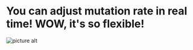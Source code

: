 # You can adjust mutation rate in real time! WOW, it's so flexible!
![picture alt](https://raw.githubusercontent.com/Kosodrzewinatru/parametersFinder/master/finder.png)
